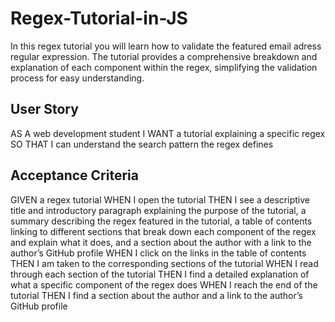 # Regex-Tutorial-in-JS

In this regex tutorial you will learn how to validate the featured email adress regular expression. The tutorial provides a comprehensive breakdown and explanation of each component within the regex, simplifying the validation process for easy understanding.
 
## User Story

AS A web development student
I WANT a tutorial explaining a specific regex
SO THAT I can understand the search pattern the regex defines

## Acceptance Criteria

GIVEN a regex tutorial
WHEN I open the tutorial
THEN I see a descriptive title and introductory paragraph explaining the purpose of the tutorial, a summary describing the regex featured in the tutorial, a table of contents linking to different sections that break down each component of the regex and explain what it does, and a section about the author with a link to the author’s GitHub profile
WHEN I click on the links in the table of contents
THEN I am taken to the corresponding sections of the tutorial
WHEN I read through each section of the tutorial
THEN I find a detailed explanation of what a specific component of the regex does
WHEN I reach the end of the tutorial
THEN I find a section about the author and a link to the author’s GitHub profile
